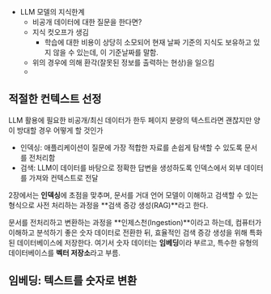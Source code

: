 - LLM 모델의 지식한계
  - 비공개 데이터에 대한 질문을 한다면?
  - 지식 컷오프가 생김
    - 학습에 대한 비용이 상당히 소모되어 현재 날짜 기준의 지식도 보유하고 있지 않을 수 있는데, 이 기준날짜를 말함.
  - 위의 경우에 의해 환각(잘못된 정보를 출력하는 현상)을 일으킴
  - 
  
## 적절한 컨텍스트 선정

LLM 활용에 필요한 비공개/최신 데이터가 한두 페이지 분량의 텍스트라면 괜찮지만 양이 방대할 경우 어떻게 할 것인가

- 인덱싱: 애플리케이션이 질문에 가장 적합한 자료를 손쉽게 탐색할 수 있도록 문서를 전처리함
- 검색: LLM이 데이터를 바탕으로 정확한 답변을 생성하도록 인덱스에서 외부 데이터를 가져와 컨텍스트로 전달

2장에서는 **인덱싱**에 초점을 맞추며, 문서를 거대 언어 모델이 이해하고 검색할 수 있는 형식으로 사전 처리하는 과정을 **검색 증강 생성(RAG)**라고 한다.

문서를 전처리하고 변환하는 과정을 **인제스천(Ingestion)**이라고 하는데, 컴퓨터가 이해하고 분석하기 좋은 숫자 데이터로 전환한 뒤, 효율적인 검색 증강 생성을 위해 특화된 데이터베이스에 저장한다. 여기서 숫자 데이터는 **임베딩**이라 부르고, 특수한 유형의 데이터베이스를 **벡터 저장소**라고 부름.

## 임베딩: 텍스트를 숫자로 변환

